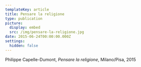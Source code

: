 ```yaml
---
templateKey: article
title: Pensare la religione
type: publication
picture:
  display: embed
  src: /img/pensare-la-religione.jpg
date: 2015-06-24T00:00:00.000Z
settings:
  hidden: false
---
```

Philippe Capelle-Dumont, *Pensare la religione*, Milano/Pisa, 2015